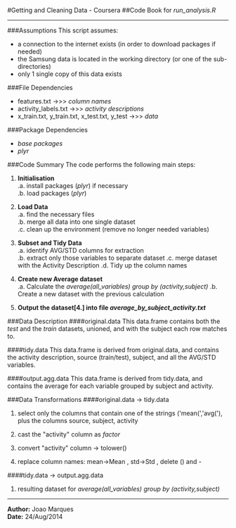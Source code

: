 #Getting and Cleaning Data - Coursera
##Code Book for *run_analysis.R*
**************************************************

###Assumptions
This script assumes:

+ a connection to the internet exists (in order to download packages if needed)  
+ the Samsung data is located in the working directory (or one of the sub-directories)  
+ only 1 single copy of this data exists  

###File Dependencies
+ features.txt   ->>> *column names*  
+ activity_labels.txt   ->>> *activity descriptions*  
+ x_train.txt, y_train.txt, x_test.txt, y_test ->>> *data*  


###Package Dependencies
- *base packages*
- *plyr*


###Code Summary
The code performs the following main steps:

1. __Initialisation__  
  .a. install packages (*plyr*) if necessary  
  .b. load packages (*plyr*)  
  
2. __Load Data__  
  .a. find the necessary files  
  .b. merge all data into one single dataset  
  .c. clean up the environment (remove no longer needed variables)

3. __Subset and Tidy Data__  
  .a. identify AVG/STD columns for extraction  
  .b. extract only those variables to separate dataset
  .c. merge dataset with the Activity Description
  .d. Tidy up the column names

4. __Create new Average dataset__  
  .a. Calculate the *average(all_variables) group by (activity,subject)*
  .b. Create a new dataset with the previous calculation
  
5. __Output the dataset[4.] into file *average_by_subject_activity.txt*__  

###Data Description
####original.data
This data.frame contains both the _test_ and the _train_ datasets, unioned, and with the subject each row matches to.

####tidy.data
This data.frame is derived from original.data, and contains the activity description, source (train/test), subject, and all the AVG/STD variables.

####output.agg.data
This data.frame is derived from tidy.data, and contains the average for each variable grouped by subject and activity.

###Data Transformations
####original.data -> tidy.data  
1. select only the columns that contain one of the strings ('mean(','avg('), plus the columns source, subject, activity  

2. cast the "activity" column as _factor_  

3. convert "activity" column -> tolower()

4. replace column names: mean->Mean , std->Std , delete () and -

####tidy.data -> output.agg.data  
1. resulting dataset for *average(all_variables) group by (activity,subject)*  


**************************************************
**Author:** Joao Marques  
**Date:** 24/Aug/2014  
